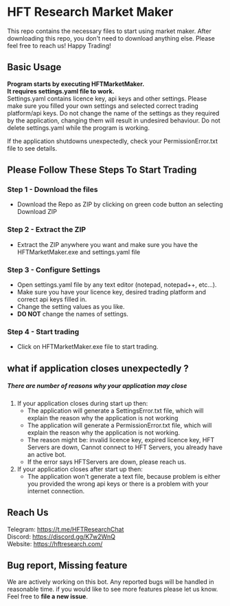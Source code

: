 # HFT Research Market Maker
This repo contains the necessary files to start using market maker.
After downloading this repo, you don't need to download anything else.
Please feel free to reach us!
Happy Trading!
 
 
## Basic Usage
**Program starts by executing HFTMarketMaker.** \
**It requires settings.yaml file to work.** \
Settings.yaml contains licence key, api keys and other settings.
Please make sure you filled your own settings and selected correct trading platform/api keys.
Do not change the name of the settings as they required by the application, changing them will result in undesired behaviour.
Do not delete settings.yaml while the program is working.

If the application shutdowns unexpectedly, check your PermissionError.txt file to see details.

## Please Follow These Steps To Start Trading

### Step 1 - Download the files
- Download the Repo as ZIP by clicking on green code button an selecting  Download ZIP
### Step 2 - Extract the ZIP
- Extract the ZIP anywhere you want and make sure you have the HFTMarketMaker.exe and settings.yaml file
### Step 3 - Configure Settings
- Open settings.yaml file by any text editor (notepad, notepad++, etc...).
- Make sure you have your licence key, desired trading platform and correct api keys filled in.
- Change the setting values as you like.
- **DO NOT** change the names of settings.
### Step 4 - Start trading
- Click on HFTMarketMaker.exe file to start trading.

## what if application closes unexpectedly ?
 ##### **There are number of reasons why your application may close**
   1) If your application closes during start up then:
       - The application will generate a SettingsError.txt file, which will explain the reason why the application is not working
       - The application will generate a PermissionError.txt file, which will explain the
       reason why the application is not working.
       - The reason might be: invalid licence key, expired licence key, HFT Servers are down, Cannot connect to HFT Servers,
       you already have an active bot.
       - If the error says HFTServers are down, please reach us.
   2) If your application closes after start up then:
        - The application won't generate a text file, because problem is either you provided
        the wrong api keys or there is a problem with your internet connection.
        

## Reach Us
Telegram: https://t.me/HFTResearchChat \
Discord: https://discord.gg/K7w2WnQ \
Website: https://hftresearch.com/

## Bug report, Missing feature
 We are  actively working on this bot. Any reported bugs will be handled in reasonable time.
 if you would like to see more features please let us know.  
 Feel free to **file a new issue**. 
